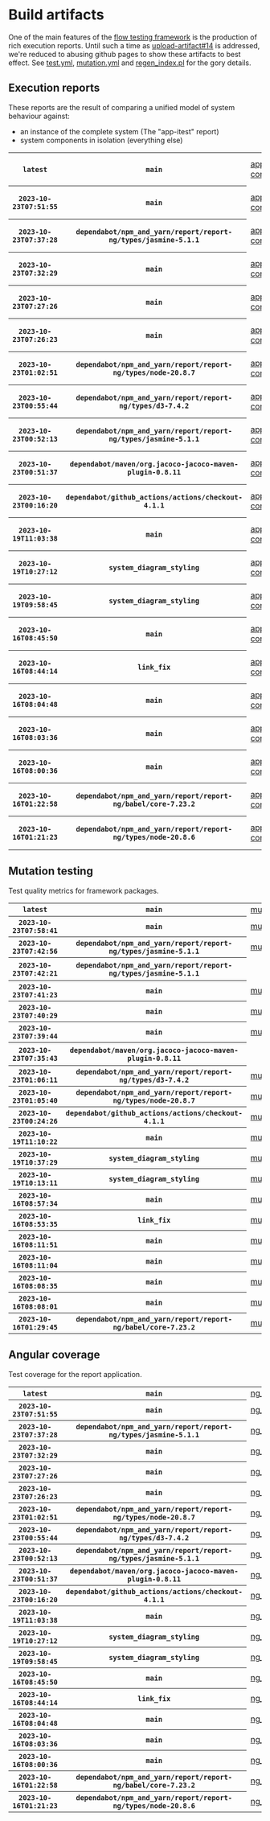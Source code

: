 # Build artifacts

One of the main features of the [flow testing framework](https://github.com/Mastercard/flow) is the production of rich execution reports.
Until such a time as [upload-artifact#14](https://github.com/actions/upload-artifact/issues/14) is addressed, we're reduced to abusing github pages to show these artifacts to best effect.
See [test.yml](https://github.com/Mastercard/flow/blob/main/.github/workflows/test.yml), [mutation.yml](https://github.com/Mastercard/flow/blob/main/.github/workflows/mutation.yml) and [regen_index.pl](https://github.com/Mastercard/flow/blob/pages/regen_index.pl) for the gory details.

## Execution reports

These reports are the result of comparing a unified model of system behaviour against:
 * an instance of the complete system (The "app-itest" report)
 * system components in isolation (everything else)

<!-- start:execution -->
<table>
	<tbody>
		<tr> <th><code>latest</code></th>
			 <th><code>main</code></th>
			<td><a href="execution/latest/app-core/target/mctf/latest/index.html">app-core</a></td>
			<td><a href="execution/latest/app-histogram/target/mctf/latest/index.html">app-histogram</a></td>
			<td><a href="execution/latest/app-itest/target/mctf/latest/index.html">app-itest</a></td>
			<td><a href="execution/latest/app-queue/target/mctf/latest/index.html">app-queue</a></td>
			<td><a href="execution/latest/app-store/target/mctf/latest/index.html">app-store</a></td>
			<td><a href="execution/latest/app-ui/target/mctf/latest/index.html">app-ui</a></td>
			<td><a href="execution/latest/app-web-ui/target/mctf/latest/index.html">app-web-ui</a></td>
		</tr>
		<tr> <th><code>2023-10-23T07:51:55</code></th>
			 <th><code>main</code></th>
			<td><a href="execution/1698047515/app-core/target/mctf/latest/index.html">app-core</a></td>
			<td><a href="execution/1698047515/app-histogram/target/mctf/latest/index.html">app-histogram</a></td>
			<td><a href="execution/1698047515/app-itest/target/mctf/latest/index.html">app-itest</a></td>
			<td><a href="execution/1698047515/app-queue/target/mctf/latest/index.html">app-queue</a></td>
			<td><a href="execution/1698047515/app-store/target/mctf/latest/index.html">app-store</a></td>
			<td><a href="execution/1698047515/app-ui/target/mctf/latest/index.html">app-ui</a></td>
			<td><a href="execution/1698047515/app-web-ui/target/mctf/latest/index.html">app-web-ui</a></td>
		</tr>
		<tr> <th><code>2023-10-23T07:37:28</code></th>
			 <th><code>dependabot/npm_and_yarn/report/report-ng/types/jasmine-5.1.1</code></th>
			<td><a href="execution/1698046648/app-core/target/mctf/latest/index.html">app-core</a></td>
			<td><a href="execution/1698046648/app-histogram/target/mctf/latest/index.html">app-histogram</a></td>
			<td><a href="execution/1698046648/app-itest/target/mctf/latest/index.html">app-itest</a></td>
			<td><a href="execution/1698046648/app-queue/target/mctf/latest/index.html">app-queue</a></td>
			<td><a href="execution/1698046648/app-store/target/mctf/latest/index.html">app-store</a></td>
			<td><a href="execution/1698046648/app-ui/target/mctf/latest/index.html">app-ui</a></td>
			<td><a href="execution/1698046648/app-web-ui/target/mctf/latest/index.html">app-web-ui</a></td>
		</tr>
		<tr> <th><code>2023-10-23T07:32:29</code></th>
			 <th><code>main</code></th>
			<td><a href="execution/1698046349/app-core/target/mctf/latest/index.html">app-core</a></td>
			<td><a href="execution/1698046349/app-histogram/target/mctf/latest/index.html">app-histogram</a></td>
			<td><a href="execution/1698046349/app-itest/target/mctf/latest/index.html">app-itest</a></td>
			<td><a href="execution/1698046349/app-queue/target/mctf/latest/index.html">app-queue</a></td>
			<td><a href="execution/1698046349/app-store/target/mctf/latest/index.html">app-store</a></td>
			<td><a href="execution/1698046349/app-ui/target/mctf/latest/index.html">app-ui</a></td>
			<td><a href="execution/1698046349/app-web-ui/target/mctf/latest/index.html">app-web-ui</a></td>
		</tr>
		<tr> <th><code>2023-10-23T07:27:26</code></th>
			 <th><code>main</code></th>
			<td><a href="execution/1698046046/app-core/target/mctf/latest/index.html">app-core</a></td>
			<td><a href="execution/1698046046/app-histogram/target/mctf/latest/index.html">app-histogram</a></td>
			<td><a href="execution/1698046046/app-itest/target/mctf/latest/index.html">app-itest</a></td>
			<td><a href="execution/1698046046/app-queue/target/mctf/latest/index.html">app-queue</a></td>
			<td><a href="execution/1698046046/app-store/target/mctf/latest/index.html">app-store</a></td>
			<td><a href="execution/1698046046/app-ui/target/mctf/latest/index.html">app-ui</a></td>
			<td><a href="execution/1698046046/app-web-ui/target/mctf/latest/index.html">app-web-ui</a></td>
		</tr>
		<tr> <th><code>2023-10-23T07:26:23</code></th>
			 <th><code>main</code></th>
			<td><a href="execution/1698045983/app-core/target/mctf/latest/index.html">app-core</a></td>
			<td><a href="execution/1698045983/app-histogram/target/mctf/latest/index.html">app-histogram</a></td>
			<td><a href="execution/1698045983/app-itest/target/mctf/latest/index.html">app-itest</a></td>
			<td><a href="execution/1698045983/app-queue/target/mctf/latest/index.html">app-queue</a></td>
			<td><a href="execution/1698045983/app-store/target/mctf/latest/index.html">app-store</a></td>
			<td><a href="execution/1698045983/app-ui/target/mctf/latest/index.html">app-ui</a></td>
			<td><a href="execution/1698045983/app-web-ui/target/mctf/latest/index.html">app-web-ui</a></td>
		</tr>
		<tr> <th><code>2023-10-23T01:02:51</code></th>
			 <th><code>dependabot/npm_and_yarn/report/report-ng/types/node-20.8.7</code></th>
			<td><a href="execution/1698022971/app-core/target/mctf/latest/index.html">app-core</a></td>
			<td><a href="execution/1698022971/app-histogram/target/mctf/latest/index.html">app-histogram</a></td>
			<td><a href="execution/1698022971/app-itest/target/mctf/latest/index.html">app-itest</a></td>
			<td><a href="execution/1698022971/app-queue/target/mctf/latest/index.html">app-queue</a></td>
			<td><a href="execution/1698022971/app-store/target/mctf/latest/index.html">app-store</a></td>
			<td><a href="execution/1698022971/app-ui/target/mctf/latest/index.html">app-ui</a></td>
			<td><a href="execution/1698022971/app-web-ui/target/mctf/latest/index.html">app-web-ui</a></td>
		</tr>
		<tr> <th><code>2023-10-23T00:55:44</code></th>
			 <th><code>dependabot/npm_and_yarn/report/report-ng/types/d3-7.4.2</code></th>
			<td><a href="execution/1698022544/app-core/target/mctf/latest/index.html">app-core</a></td>
			<td><a href="execution/1698022544/app-histogram/target/mctf/latest/index.html">app-histogram</a></td>
			<td><a href="execution/1698022544/app-itest/target/mctf/latest/index.html">app-itest</a></td>
			<td><a href="execution/1698022544/app-queue/target/mctf/latest/index.html">app-queue</a></td>
			<td><a href="execution/1698022544/app-store/target/mctf/latest/index.html">app-store</a></td>
			<td><a href="execution/1698022544/app-ui/target/mctf/latest/index.html">app-ui</a></td>
			<td><a href="execution/1698022544/app-web-ui/target/mctf/latest/index.html">app-web-ui</a></td>
		</tr>
		<tr> <th><code>2023-10-23T00:52:13</code></th>
			 <th><code>dependabot/npm_and_yarn/report/report-ng/types/jasmine-5.1.1</code></th>
			<td><a href="execution/1698022333/app-core/target/mctf/latest/index.html">app-core</a></td>
			<td><a href="execution/1698022333/app-histogram/target/mctf/latest/index.html">app-histogram</a></td>
			<td><a href="execution/1698022333/app-itest/target/mctf/latest/index.html">app-itest</a></td>
			<td><a href="execution/1698022333/app-queue/target/mctf/latest/index.html">app-queue</a></td>
			<td><a href="execution/1698022333/app-store/target/mctf/latest/index.html">app-store</a></td>
			<td><a href="execution/1698022333/app-ui/target/mctf/latest/index.html">app-ui</a></td>
			<td><a href="execution/1698022333/app-web-ui/target/mctf/latest/index.html">app-web-ui</a></td>
		</tr>
		<tr> <th><code>2023-10-23T00:51:37</code></th>
			 <th><code>dependabot/maven/org.jacoco-jacoco-maven-plugin-0.8.11</code></th>
			<td><a href="execution/1698022297/app-core/target/mctf/latest/index.html">app-core</a></td>
			<td><a href="execution/1698022297/app-histogram/target/mctf/latest/index.html">app-histogram</a></td>
			<td><a href="execution/1698022297/app-itest/target/mctf/latest/index.html">app-itest</a></td>
			<td><a href="execution/1698022297/app-queue/target/mctf/latest/index.html">app-queue</a></td>
			<td><a href="execution/1698022297/app-store/target/mctf/latest/index.html">app-store</a></td>
			<td><a href="execution/1698022297/app-ui/target/mctf/latest/index.html">app-ui</a></td>
			<td><a href="execution/1698022297/app-web-ui/target/mctf/latest/index.html">app-web-ui</a></td>
		</tr>
		<tr> <th><code>2023-10-23T00:16:20</code></th>
			 <th><code>dependabot/github_actions/actions/checkout-4.1.1</code></th>
			<td><a href="execution/1698020180/app-core/target/mctf/latest/index.html">app-core</a></td>
			<td><a href="execution/1698020180/app-histogram/target/mctf/latest/index.html">app-histogram</a></td>
			<td><a href="execution/1698020180/app-itest/target/mctf/latest/index.html">app-itest</a></td>
			<td><a href="execution/1698020180/app-queue/target/mctf/latest/index.html">app-queue</a></td>
			<td><a href="execution/1698020180/app-store/target/mctf/latest/index.html">app-store</a></td>
			<td><a href="execution/1698020180/app-ui/target/mctf/latest/index.html">app-ui</a></td>
			<td><a href="execution/1698020180/app-web-ui/target/mctf/latest/index.html">app-web-ui</a></td>
		</tr>
		<tr> <th><code>2023-10-19T11:03:38</code></th>
			 <th><code>main</code></th>
			<td><a href="execution/1697713418/app-core/target/mctf/latest/index.html">app-core</a></td>
			<td><a href="execution/1697713418/app-histogram/target/mctf/latest/index.html">app-histogram</a></td>
			<td><a href="execution/1697713418/app-itest/target/mctf/latest/index.html">app-itest</a></td>
			<td><a href="execution/1697713418/app-queue/target/mctf/latest/index.html">app-queue</a></td>
			<td><a href="execution/1697713418/app-store/target/mctf/latest/index.html">app-store</a></td>
			<td><a href="execution/1697713418/app-ui/target/mctf/latest/index.html">app-ui</a></td>
			<td><a href="execution/1697713418/app-web-ui/target/mctf/latest/index.html">app-web-ui</a></td>
		</tr>
		<tr> <th><code>2023-10-19T10:27:12</code></th>
			 <th><code>system_diagram_styling</code></th>
			<td><a href="execution/1697711232/app-core/target/mctf/latest/index.html">app-core</a></td>
			<td><a href="execution/1697711232/app-histogram/target/mctf/latest/index.html">app-histogram</a></td>
			<td><a href="execution/1697711232/app-itest/target/mctf/latest/index.html">app-itest</a></td>
			<td><a href="execution/1697711232/app-queue/target/mctf/latest/index.html">app-queue</a></td>
			<td><a href="execution/1697711232/app-store/target/mctf/latest/index.html">app-store</a></td>
			<td><a href="execution/1697711232/app-ui/target/mctf/latest/index.html">app-ui</a></td>
			<td><a href="execution/1697711232/app-web-ui/target/mctf/latest/index.html">app-web-ui</a></td>
		</tr>
		<tr> <th><code>2023-10-19T09:58:45</code></th>
			 <th><code>system_diagram_styling</code></th>
			<td><a href="execution/1697709525/app-core/target/mctf/latest/index.html">app-core</a></td>
			<td><a href="execution/1697709525/app-histogram/target/mctf/latest/index.html">app-histogram</a></td>
			<td><a href="execution/1697709525/app-itest/target/mctf/latest/index.html">app-itest</a></td>
			<td><a href="execution/1697709525/app-queue/target/mctf/latest/index.html">app-queue</a></td>
			<td><a href="execution/1697709525/app-store/target/mctf/latest/index.html">app-store</a></td>
			<td><a href="execution/1697709525/app-ui/target/mctf/latest/index.html">app-ui</a></td>
			<td><a href="execution/1697709525/app-web-ui/target/mctf/latest/index.html">app-web-ui</a></td>
		</tr>
		<tr> <th><code>2023-10-16T08:45:50</code></th>
			 <th><code>main</code></th>
			<td><a href="execution/1697445950/app-core/target/mctf/latest/index.html">app-core</a></td>
			<td><a href="execution/1697445950/app-histogram/target/mctf/latest/index.html">app-histogram</a></td>
			<td><a href="execution/1697445950/app-itest/target/mctf/latest/index.html">app-itest</a></td>
			<td><a href="execution/1697445950/app-queue/target/mctf/latest/index.html">app-queue</a></td>
			<td><a href="execution/1697445950/app-store/target/mctf/latest/index.html">app-store</a></td>
			<td><a href="execution/1697445950/app-ui/target/mctf/latest/index.html">app-ui</a></td>
			<td><a href="execution/1697445950/app-web-ui/target/mctf/latest/index.html">app-web-ui</a></td>
		</tr>
		<tr> <th><code>2023-10-16T08:44:14</code></th>
			 <th><code>link_fix</code></th>
			<td><a href="execution/1697445854/app-core/target/mctf/latest/index.html">app-core</a></td>
			<td><a href="execution/1697445854/app-histogram/target/mctf/latest/index.html">app-histogram</a></td>
			<td><a href="execution/1697445854/app-itest/target/mctf/latest/index.html">app-itest</a></td>
			<td><a href="execution/1697445854/app-queue/target/mctf/latest/index.html">app-queue</a></td>
			<td><a href="execution/1697445854/app-store/target/mctf/latest/index.html">app-store</a></td>
			<td><a href="execution/1697445854/app-ui/target/mctf/latest/index.html">app-ui</a></td>
			<td><a href="execution/1697445854/app-web-ui/target/mctf/latest/index.html">app-web-ui</a></td>
		</tr>
		<tr> <th><code>2023-10-16T08:04:48</code></th>
			 <th><code>main</code></th>
			<td><a href="execution/1697443488/app-core/target/mctf/latest/index.html">app-core</a></td>
			<td><a href="execution/1697443488/app-histogram/target/mctf/latest/index.html">app-histogram</a></td>
			<td><a href="execution/1697443488/app-itest/target/mctf/latest/index.html">app-itest</a></td>
			<td><a href="execution/1697443488/app-queue/target/mctf/latest/index.html">app-queue</a></td>
			<td><a href="execution/1697443488/app-store/target/mctf/latest/index.html">app-store</a></td>
			<td><a href="execution/1697443488/app-ui/target/mctf/latest/index.html">app-ui</a></td>
			<td><a href="execution/1697443488/app-web-ui/target/mctf/latest/index.html">app-web-ui</a></td>
		</tr>
		<tr> <th><code>2023-10-16T08:03:36</code></th>
			 <th><code>main</code></th>
			<td><a href="execution/1697443416/app-core/target/mctf/latest/index.html">app-core</a></td>
			<td><a href="execution/1697443416/app-histogram/target/mctf/latest/index.html">app-histogram</a></td>
			<td><a href="execution/1697443416/app-itest/target/mctf/latest/index.html">app-itest</a></td>
			<td><a href="execution/1697443416/app-queue/target/mctf/latest/index.html">app-queue</a></td>
			<td><a href="execution/1697443416/app-store/target/mctf/latest/index.html">app-store</a></td>
			<td><a href="execution/1697443416/app-ui/target/mctf/latest/index.html">app-ui</a></td>
			<td><a href="execution/1697443416/app-web-ui/target/mctf/latest/index.html">app-web-ui</a></td>
		</tr>
		<tr> <th><code>2023-10-16T08:00:36</code></th>
			 <th><code>main</code></th>
			<td><a href="execution/1697443236/app-core/target/mctf/latest/index.html">app-core</a></td>
			<td><a href="execution/1697443236/app-histogram/target/mctf/latest/index.html">app-histogram</a></td>
			<td><a href="execution/1697443236/app-itest/target/mctf/latest/index.html">app-itest</a></td>
			<td><a href="execution/1697443236/app-queue/target/mctf/latest/index.html">app-queue</a></td>
			<td><a href="execution/1697443236/app-store/target/mctf/latest/index.html">app-store</a></td>
			<td><a href="execution/1697443236/app-ui/target/mctf/latest/index.html">app-ui</a></td>
			<td><a href="execution/1697443236/app-web-ui/target/mctf/latest/index.html">app-web-ui</a></td>
		</tr>
		<tr> <th><code>2023-10-16T01:22:58</code></th>
			 <th><code>dependabot/npm_and_yarn/report/report-ng/babel/core-7.23.2</code></th>
			<td><a href="execution/1697419378/app-core/target/mctf/latest/index.html">app-core</a></td>
			<td><a href="execution/1697419378/app-histogram/target/mctf/latest/index.html">app-histogram</a></td>
			<td><a href="execution/1697419378/app-itest/target/mctf/latest/index.html">app-itest</a></td>
			<td><a href="execution/1697419378/app-queue/target/mctf/latest/index.html">app-queue</a></td>
			<td><a href="execution/1697419378/app-store/target/mctf/latest/index.html">app-store</a></td>
			<td><a href="execution/1697419378/app-ui/target/mctf/latest/index.html">app-ui</a></td>
			<td><a href="execution/1697419378/app-web-ui/target/mctf/latest/index.html">app-web-ui</a></td>
		</tr>
		<tr> <th><code>2023-10-16T01:21:23</code></th>
			 <th><code>dependabot/npm_and_yarn/report/report-ng/types/node-20.8.6</code></th>
			<td><a href="execution/1697419283/app-core/target/mctf/latest/index.html">app-core</a></td>
			<td><a href="execution/1697419283/app-histogram/target/mctf/latest/index.html">app-histogram</a></td>
			<td><a href="execution/1697419283/app-itest/target/mctf/latest/index.html">app-itest</a></td>
			<td><a href="execution/1697419283/app-queue/target/mctf/latest/index.html">app-queue</a></td>
			<td><a href="execution/1697419283/app-store/target/mctf/latest/index.html">app-store</a></td>
			<td><a href="execution/1697419283/app-ui/target/mctf/latest/index.html">app-ui</a></td>
			<td><a href="execution/1697419283/app-web-ui/target/mctf/latest/index.html">app-web-ui</a></td>
		</tr>
	</tbody>
</table>
<!-- end:execution -->

## Mutation testing

Test quality metrics for framework packages.

<!-- start:mutation -->
<table>
	<tbody>
		<tr> <th><code>latest</code></th>
			 <th><code>main</code></th>
			<td><a href="mutation/latest/mutation_report/index.html">mutation</a></td>
			<td></td>
			<td></td>
			<td></td>
			<td></td>
			<td></td>
			<td></td>
			<td></td>
			<td></td>
			<td></td>
			<td></td>
			<td></td>
			<td></td>
			<td></td>
			<td></td>
		</tr>
		<tr> <th><code>2023-10-23T07:58:41</code></th>
			 <th><code>main</code></th>
			<td><a href="mutation/1698047921/mutation_report/index.html">mutation</a></td>
			<td></td>
			<td></td>
			<td></td>
			<td></td>
			<td></td>
			<td></td>
			<td></td>
			<td></td>
			<td></td>
			<td></td>
			<td></td>
			<td></td>
			<td></td>
			<td></td>
		</tr>
		<tr> <th><code>2023-10-23T07:42:56</code></th>
			 <th><code>dependabot/npm_and_yarn/report/report-ng/types/jasmine-5.1.1</code></th>
			<td><a href="mutation/1698046976/mutation_report/index.html">mutation</a></td>
			<td></td>
			<td></td>
			<td></td>
			<td></td>
			<td></td>
			<td></td>
			<td></td>
			<td></td>
			<td></td>
			<td></td>
			<td></td>
			<td></td>
			<td></td>
			<td></td>
		</tr>
		<tr> <th><code>2023-10-23T07:42:21</code></th>
			 <th><code>dependabot/npm_and_yarn/report/report-ng/types/jasmine-5.1.1</code></th>
			<td></td>
			<td><a href="mutation/1698046941/mutation_report/index.html">mutation_report</a></td>
			<td><a href="mutation/1698046941/project_mutation_reports/api/target/pit-reports/index.html">project_mutation_reports/api/target/pit-reports</a></td>
			<td><a href="mutation/1698046941/project_mutation_reports/builder/target/pit-reports/index.html">project_mutation_reports/builder/target/pit-reports</a></td>
			<td><a href="mutation/1698046941/project_mutation_reports/message/message-core/target/pit-reports/index.html">project_mutation_reports/message/message-core/target/pit-reports</a></td>
			<td><a href="mutation/1698046941/project_mutation_reports/message/message-http/target/pit-reports/index.html">project_mutation_reports/message/message-http/target/pit-reports</a></td>
			<td><a href="mutation/1698046941/project_mutation_reports/message/message-json/target/pit-reports/index.html">project_mutation_reports/message/message-json/target/pit-reports</a></td>
			<td><a href="mutation/1698046941/project_mutation_reports/message/message-sql/target/pit-reports/index.html">project_mutation_reports/message/message-sql/target/pit-reports</a></td>
			<td><a href="mutation/1698046941/project_mutation_reports/message/message-text/target/pit-reports/index.html">project_mutation_reports/message/message-text/target/pit-reports</a></td>
			<td><a href="mutation/1698046941/project_mutation_reports/message/message-web/target/pit-reports/index.html">project_mutation_reports/message/message-web/target/pit-reports</a></td>
			<td><a href="mutation/1698046941/project_mutation_reports/message/message-xml/target/pit-reports/index.html">project_mutation_reports/message/message-xml/target/pit-reports</a></td>
			<td><a href="mutation/1698046941/project_mutation_reports/model/target/pit-reports/index.html">project_mutation_reports/model/target/pit-reports</a></td>
			<td><a href="mutation/1698046941/project_mutation_reports/report/report-core/target/pit-reports/index.html">project_mutation_reports/report/report-core/target/pit-reports</a></td>
			<td><a href="mutation/1698046941/project_mutation_reports/validation/validation-core/target/pit-reports/index.html">project_mutation_reports/validation/validation-core/target/pit-reports</a></td>
			<td><a href="mutation/1698046941/project_mutation_reports/validation/validation-junit5/target/pit-reports/index.html">project_mutation_reports/validation/validation-junit5/target/pit-reports</a></td>
		</tr>
		<tr> <th><code>2023-10-23T07:41:23</code></th>
			 <th><code>main</code></th>
			<td><a href="mutation/1698046883/mutation_report/index.html">mutation</a></td>
			<td></td>
			<td></td>
			<td></td>
			<td></td>
			<td></td>
			<td></td>
			<td></td>
			<td></td>
			<td></td>
			<td></td>
			<td></td>
			<td></td>
			<td></td>
			<td></td>
		</tr>
		<tr> <th><code>2023-10-23T07:40:29</code></th>
			 <th><code>main</code></th>
			<td><a href="mutation/1698046829/mutation_report/index.html">mutation</a></td>
			<td></td>
			<td></td>
			<td></td>
			<td></td>
			<td></td>
			<td></td>
			<td></td>
			<td></td>
			<td></td>
			<td></td>
			<td></td>
			<td></td>
			<td></td>
			<td></td>
		</tr>
		<tr> <th><code>2023-10-23T07:39:44</code></th>
			 <th><code>main</code></th>
			<td><a href="mutation/1698046784/mutation_report/index.html">mutation</a></td>
			<td></td>
			<td></td>
			<td></td>
			<td></td>
			<td></td>
			<td></td>
			<td></td>
			<td></td>
			<td></td>
			<td></td>
			<td></td>
			<td></td>
			<td></td>
			<td></td>
		</tr>
		<tr> <th><code>2023-10-23T07:35:43</code></th>
			 <th><code>dependabot/maven/org.jacoco-jacoco-maven-plugin-0.8.11</code></th>
			<td></td>
			<td><a href="mutation/1698046543/mutation_report/index.html">mutation_report</a></td>
			<td><a href="mutation/1698046543/project_mutation_reports/api/target/pit-reports/index.html">project_mutation_reports/api/target/pit-reports</a></td>
			<td><a href="mutation/1698046543/project_mutation_reports/builder/target/pit-reports/index.html">project_mutation_reports/builder/target/pit-reports</a></td>
			<td><a href="mutation/1698046543/project_mutation_reports/message/message-core/target/pit-reports/index.html">project_mutation_reports/message/message-core/target/pit-reports</a></td>
			<td><a href="mutation/1698046543/project_mutation_reports/message/message-http/target/pit-reports/index.html">project_mutation_reports/message/message-http/target/pit-reports</a></td>
			<td><a href="mutation/1698046543/project_mutation_reports/message/message-json/target/pit-reports/index.html">project_mutation_reports/message/message-json/target/pit-reports</a></td>
			<td><a href="mutation/1698046543/project_mutation_reports/message/message-sql/target/pit-reports/index.html">project_mutation_reports/message/message-sql/target/pit-reports</a></td>
			<td><a href="mutation/1698046543/project_mutation_reports/message/message-text/target/pit-reports/index.html">project_mutation_reports/message/message-text/target/pit-reports</a></td>
			<td><a href="mutation/1698046543/project_mutation_reports/message/message-web/target/pit-reports/index.html">project_mutation_reports/message/message-web/target/pit-reports</a></td>
			<td><a href="mutation/1698046543/project_mutation_reports/message/message-xml/target/pit-reports/index.html">project_mutation_reports/message/message-xml/target/pit-reports</a></td>
			<td><a href="mutation/1698046543/project_mutation_reports/model/target/pit-reports/index.html">project_mutation_reports/model/target/pit-reports</a></td>
			<td></td>
			<td><a href="mutation/1698046543/project_mutation_reports/validation/validation-core/target/pit-reports/index.html">project_mutation_reports/validation/validation-core/target/pit-reports</a></td>
			<td><a href="mutation/1698046543/project_mutation_reports/validation/validation-junit5/target/pit-reports/index.html">project_mutation_reports/validation/validation-junit5/target/pit-reports</a></td>
		</tr>
		<tr> <th><code>2023-10-23T01:06:11</code></th>
			 <th><code>dependabot/npm_and_yarn/report/report-ng/types/d3-7.4.2</code></th>
			<td><a href="mutation/1698023171/mutation_report/index.html">mutation</a></td>
			<td></td>
			<td></td>
			<td></td>
			<td></td>
			<td></td>
			<td></td>
			<td></td>
			<td></td>
			<td></td>
			<td></td>
			<td></td>
			<td></td>
			<td></td>
			<td></td>
		</tr>
		<tr> <th><code>2023-10-23T01:05:40</code></th>
			 <th><code>dependabot/npm_and_yarn/report/report-ng/types/node-20.8.7</code></th>
			<td><a href="mutation/1698023140/mutation_report/index.html">mutation</a></td>
			<td></td>
			<td></td>
			<td></td>
			<td></td>
			<td></td>
			<td></td>
			<td></td>
			<td></td>
			<td></td>
			<td></td>
			<td></td>
			<td></td>
			<td></td>
			<td></td>
		</tr>
		<tr> <th><code>2023-10-23T00:24:26</code></th>
			 <th><code>dependabot/github_actions/actions/checkout-4.1.1</code></th>
			<td><a href="mutation/1698020666/mutation_report/index.html">mutation</a></td>
			<td></td>
			<td></td>
			<td></td>
			<td></td>
			<td></td>
			<td></td>
			<td></td>
			<td></td>
			<td></td>
			<td></td>
			<td></td>
			<td></td>
			<td></td>
			<td></td>
		</tr>
		<tr> <th><code>2023-10-19T11:10:22</code></th>
			 <th><code>main</code></th>
			<td><a href="mutation/1697713822/mutation_report/index.html">mutation</a></td>
			<td></td>
			<td></td>
			<td></td>
			<td></td>
			<td></td>
			<td></td>
			<td></td>
			<td></td>
			<td></td>
			<td></td>
			<td></td>
			<td></td>
			<td></td>
			<td></td>
		</tr>
		<tr> <th><code>2023-10-19T10:37:29</code></th>
			 <th><code>system_diagram_styling</code></th>
			<td><a href="mutation/1697711849/mutation_report/index.html">mutation</a></td>
			<td></td>
			<td></td>
			<td></td>
			<td></td>
			<td></td>
			<td></td>
			<td></td>
			<td></td>
			<td></td>
			<td></td>
			<td></td>
			<td></td>
			<td></td>
			<td></td>
		</tr>
		<tr> <th><code>2023-10-19T10:13:11</code></th>
			 <th><code>system_diagram_styling</code></th>
			<td><a href="mutation/1697710391/mutation_report/index.html">mutation</a></td>
			<td></td>
			<td></td>
			<td></td>
			<td></td>
			<td></td>
			<td></td>
			<td></td>
			<td></td>
			<td></td>
			<td></td>
			<td></td>
			<td></td>
			<td></td>
			<td></td>
		</tr>
		<tr> <th><code>2023-10-16T08:57:34</code></th>
			 <th><code>main</code></th>
			<td><a href="mutation/1697446654/mutation_report/index.html">mutation</a></td>
			<td></td>
			<td></td>
			<td></td>
			<td></td>
			<td></td>
			<td></td>
			<td></td>
			<td></td>
			<td></td>
			<td></td>
			<td></td>
			<td></td>
			<td></td>
			<td></td>
		</tr>
		<tr> <th><code>2023-10-16T08:53:35</code></th>
			 <th><code>link_fix</code></th>
			<td><a href="mutation/1697446415/mutation_report/index.html">mutation</a></td>
			<td></td>
			<td></td>
			<td></td>
			<td></td>
			<td></td>
			<td></td>
			<td></td>
			<td></td>
			<td></td>
			<td></td>
			<td></td>
			<td></td>
			<td></td>
			<td></td>
		</tr>
		<tr> <th><code>2023-10-16T08:11:51</code></th>
			 <th><code>main</code></th>
			<td><a href="mutation/1697443911/mutation_report/index.html">mutation</a></td>
			<td></td>
			<td></td>
			<td></td>
			<td></td>
			<td></td>
			<td></td>
			<td></td>
			<td></td>
			<td></td>
			<td></td>
			<td></td>
			<td></td>
			<td></td>
			<td></td>
		</tr>
		<tr> <th><code>2023-10-16T08:11:04</code></th>
			 <th><code>main</code></th>
			<td><a href="mutation/1697443864/mutation_report/index.html">mutation</a></td>
			<td></td>
			<td></td>
			<td></td>
			<td></td>
			<td></td>
			<td></td>
			<td></td>
			<td></td>
			<td></td>
			<td></td>
			<td></td>
			<td></td>
			<td></td>
			<td></td>
		</tr>
		<tr> <th><code>2023-10-16T08:08:35</code></th>
			 <th><code>main</code></th>
			<td><a href="mutation/1697443715/mutation_report/index.html">mutation</a></td>
			<td></td>
			<td></td>
			<td></td>
			<td></td>
			<td></td>
			<td></td>
			<td></td>
			<td></td>
			<td></td>
			<td></td>
			<td></td>
			<td></td>
			<td></td>
			<td></td>
		</tr>
		<tr> <th><code>2023-10-16T08:08:01</code></th>
			 <th><code>main</code></th>
			<td><a href="mutation/1697443681/mutation_report/index.html">mutation</a></td>
			<td></td>
			<td></td>
			<td></td>
			<td></td>
			<td></td>
			<td></td>
			<td></td>
			<td></td>
			<td></td>
			<td></td>
			<td></td>
			<td></td>
			<td></td>
			<td></td>
		</tr>
		<tr> <th><code>2023-10-16T01:29:45</code></th>
			 <th><code>dependabot/npm_and_yarn/report/report-ng/babel/core-7.23.2</code></th>
			<td><a href="mutation/1697419785/mutation_report/index.html">mutation</a></td>
			<td></td>
			<td></td>
			<td></td>
			<td></td>
			<td></td>
			<td></td>
			<td></td>
			<td></td>
			<td></td>
			<td></td>
			<td></td>
			<td></td>
			<td></td>
			<td></td>
		</tr>
	</tbody>
</table>
<!-- end:mutation -->

## Angular coverage

Test coverage for the report application.

<!-- start:ng_coverage -->
<table>
	<tbody>
		<tr> <th><code>latest</code></th>
			 <th><code>main</code></th>
			<td><a href="ng_coverage/latest/report/index.html">ng_coverage</a></td>
		</tr>
		<tr> <th><code>2023-10-23T07:51:55</code></th>
			 <th><code>main</code></th>
			<td><a href="ng_coverage/1698047515/report/index.html">ng_coverage</a></td>
		</tr>
		<tr> <th><code>2023-10-23T07:37:28</code></th>
			 <th><code>dependabot/npm_and_yarn/report/report-ng/types/jasmine-5.1.1</code></th>
			<td><a href="ng_coverage/1698046648/report/index.html">ng_coverage</a></td>
		</tr>
		<tr> <th><code>2023-10-23T07:32:29</code></th>
			 <th><code>main</code></th>
			<td><a href="ng_coverage/1698046349/report/index.html">ng_coverage</a></td>
		</tr>
		<tr> <th><code>2023-10-23T07:27:26</code></th>
			 <th><code>main</code></th>
			<td><a href="ng_coverage/1698046046/report/index.html">ng_coverage</a></td>
		</tr>
		<tr> <th><code>2023-10-23T07:26:23</code></th>
			 <th><code>main</code></th>
			<td><a href="ng_coverage/1698045983/report/index.html">ng_coverage</a></td>
		</tr>
		<tr> <th><code>2023-10-23T01:02:51</code></th>
			 <th><code>dependabot/npm_and_yarn/report/report-ng/types/node-20.8.7</code></th>
			<td><a href="ng_coverage/1698022971/report/index.html">ng_coverage</a></td>
		</tr>
		<tr> <th><code>2023-10-23T00:55:44</code></th>
			 <th><code>dependabot/npm_and_yarn/report/report-ng/types/d3-7.4.2</code></th>
			<td><a href="ng_coverage/1698022544/report/index.html">ng_coverage</a></td>
		</tr>
		<tr> <th><code>2023-10-23T00:52:13</code></th>
			 <th><code>dependabot/npm_and_yarn/report/report-ng/types/jasmine-5.1.1</code></th>
			<td><a href="ng_coverage/1698022333/report/index.html">ng_coverage</a></td>
		</tr>
		<tr> <th><code>2023-10-23T00:51:37</code></th>
			 <th><code>dependabot/maven/org.jacoco-jacoco-maven-plugin-0.8.11</code></th>
			<td><a href="ng_coverage/1698022297/report/index.html">ng_coverage</a></td>
		</tr>
		<tr> <th><code>2023-10-23T00:16:20</code></th>
			 <th><code>dependabot/github_actions/actions/checkout-4.1.1</code></th>
			<td><a href="ng_coverage/1698020180/report/index.html">ng_coverage</a></td>
		</tr>
		<tr> <th><code>2023-10-19T11:03:38</code></th>
			 <th><code>main</code></th>
			<td><a href="ng_coverage/1697713418/report/index.html">ng_coverage</a></td>
		</tr>
		<tr> <th><code>2023-10-19T10:27:12</code></th>
			 <th><code>system_diagram_styling</code></th>
			<td><a href="ng_coverage/1697711232/report/index.html">ng_coverage</a></td>
		</tr>
		<tr> <th><code>2023-10-19T09:58:45</code></th>
			 <th><code>system_diagram_styling</code></th>
			<td><a href="ng_coverage/1697709525/report/index.html">ng_coverage</a></td>
		</tr>
		<tr> <th><code>2023-10-16T08:45:50</code></th>
			 <th><code>main</code></th>
			<td><a href="ng_coverage/1697445950/report/index.html">ng_coverage</a></td>
		</tr>
		<tr> <th><code>2023-10-16T08:44:14</code></th>
			 <th><code>link_fix</code></th>
			<td><a href="ng_coverage/1697445854/report/index.html">ng_coverage</a></td>
		</tr>
		<tr> <th><code>2023-10-16T08:04:48</code></th>
			 <th><code>main</code></th>
			<td><a href="ng_coverage/1697443488/report/index.html">ng_coverage</a></td>
		</tr>
		<tr> <th><code>2023-10-16T08:03:36</code></th>
			 <th><code>main</code></th>
			<td><a href="ng_coverage/1697443416/report/index.html">ng_coverage</a></td>
		</tr>
		<tr> <th><code>2023-10-16T08:00:36</code></th>
			 <th><code>main</code></th>
			<td><a href="ng_coverage/1697443236/report/index.html">ng_coverage</a></td>
		</tr>
		<tr> <th><code>2023-10-16T01:22:58</code></th>
			 <th><code>dependabot/npm_and_yarn/report/report-ng/babel/core-7.23.2</code></th>
			<td><a href="ng_coverage/1697419378/report/index.html">ng_coverage</a></td>
		</tr>
		<tr> <th><code>2023-10-16T01:21:23</code></th>
			 <th><code>dependabot/npm_and_yarn/report/report-ng/types/node-20.8.6</code></th>
			<td><a href="ng_coverage/1697419283/report/index.html">ng_coverage</a></td>
		</tr>
	</tbody>
</table>
<!-- end:ng_coverage -->